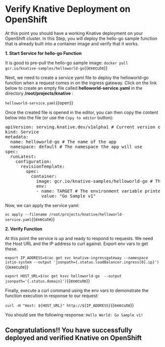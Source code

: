 # Verify Knative Deployment on OpenShift

At this point you should have a working Knative deployment on your OpenShift cluster.  In this Step,
you will deploy the hello-go sample function that is already built into a container image and verify that
it works.

**1. Start Service for hello-go Function**

It is good to pre-pull the hello-go sample image:
``docker pull gcr.io/knative-samples/helloworld-go``{{execute}}

Next, we need to create a service yaml file to deploy the helloworld-go function when a request comes in on the ingress gateway.
Click on the link below to create an empty file called **helloworld-service.yaml** in the directory **/root/projects/knative** :

``helloworld-service.yaml``{{open}}

Once the created file is opened in the editor, you can then copy the content below into the file (or use the `Copy to editor` button):

<pre class="file" data-filename="/root/projects/knative/helloworld-service.yaml" data-target="replace">
apiVersion: serving.knative.dev/v1alpha1 # Current version of Knative
kind: Service
metadata:
  name: helloworld-go # The name of the app
  namespace: default # The namespace the app will use
spec:
  runLatest:
    configuration:
      revisionTemplate:
        spec:
          container:
            image: gcr.io/knative-samples/helloworld-go # The URL to the image of the app
            env:
            - name: TARGET # The environment variable printed out by the sample app
              value: "Go Sample v1"
</pre>

Now, we can apply the service yaml:

``oc apply --filename /root/projects/knative/helloworld-service.yaml``{{execute}}

**2. Verify Function**

At this point the service is up and ready to respond to requests.  We need the Host URL and the IP address to
curl against.  Export env vars to get these.

``export IP_ADDRESS=$(oc get svc knative-ingressgateway --namespace istio-system --output 'jsonpath={.status.loadBalancer.ingress[0].ip}')``{{execute}}

``export HOST_URL=$(oc get ksvc helloworld-go  --output jsonpath='{.status.domain}')``{{execute}}

Finally, execute a curl command using the env vars to demonstrate the function execution in response to our request:

``curl -H "Host: ${HOST_URL}" http://${IP_ADDRESS}``{{execute}}

You should see the following response:
``Hello World: Go Sample v1!``

## Congratulations!! You have successfully deployed and verified Knative on OpenShift
